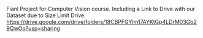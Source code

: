 Fianl Project for Computer Vision course.
Including a Link to Drive with our Dataset due to Size Limit
Drive: https://drive.google.com/drive/folders/18CBPFGYIm17AYKtGp4LDrM03Gb29QwOo?usp=sharing
